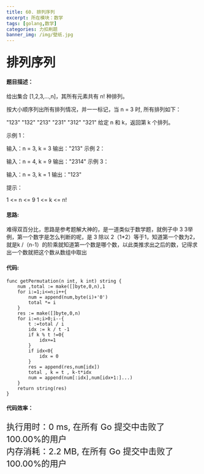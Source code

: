 ```yaml
---
title: 60. 排列序列
excerpt: 所在模块：数学
tags: [golang,数学]
categories: 力扣刷题
banner_img: /img/壁纸.jpg
---
```


### <font size=6px>排列序列</font>

#### 题目描述：

给出集合 [1,2,3,...,n]，其所有元素共有 n! 种排列。

按大小顺序列出所有排列情况，并一一标记，当 n = 3 时, 所有排列如下：

"123"
"132"
"213"
"231"
"312"
"321"
给定 n 和 k，返回第 k 个排列。

 

示例 1：

输入：n = 3, k = 3
输出："213"
示例 2：

输入：n = 4, k = 9
输出："2314"
示例 3：

输入：n = 3, k = 1
输出："123"


提示：

1 <= n <= 9
1 <= k <= n!

#### 思路:

难得双百分比，思路是参考题解大神的，是一道类似于数学题，就例子中 3 3举例，第一个数字是怎么判断的呢，是 3 除以 2（1*2）等于1，知道第一个数为2，就是k /（n-1）的阶乘就知道第一个数是哪个数，以此类推求出之后的数，记得求出一个数就把这个数从数组中取出

#### 代码:

```golang
func getPermutation(n int, k int) string {
	num ,total := make([]byte,0,n),1
    for i:=1;i<=n;i++{
        num = append(num,byte(i)+'0')
        total *= i
    }
    res := make([]byte,0,n)
    for i:=n;i>0;i--{
        t :=total / i   
        idx := k / t -1  
        if k % t !=0{
            idx+=1
        }
        if idx<0{
            idx = 0
        }
        res = append(res,num[idx])
        total , k = t , k-t*idx
        num = append(num[:idx],num[idx+1:]...)
    }
    return string(res)
}
```

#### 代码效率：

<p class="note note-primary"; style="font-size:22px">
   执行用时：0 ms, 在所有 Go 提交中击败了100.00%的用户<br>
   内存消耗：2.2 MB, 在所有 Go 提交中击败了100.00%的用户
</p>